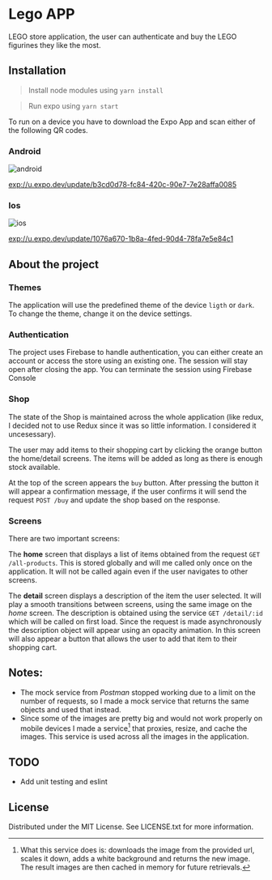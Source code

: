 # Lego APP
LEGO store application, the user can authenticate and buy the LEGO figurines they like the most.

## Installation

> Install node modules using `yarn install`

> Run expo using `yarn start`

To run on a device you have to download the Expo App and scan either of the following QR codes.

### Android
![android](https://qr.expo.dev/eas-update?updateId=b3cd0d78-fc84-420c-90e7-7e28affa0085&appScheme=exp&host=u.expo.dev)

[exp://u.expo.dev/update/b3cd0d78-fc84-420c-90e7-7e28affa0085](exp://u.expo.dev/update/b3cd0d78-fc84-420c-90e7-7e28affa0085)

### Ios
![ios](https://qr.expo.dev/eas-update?updateId=1076a670-1b8a-4fed-90d4-78fa7e5e84c1&appScheme=exp&host=u.expo.dev)

[exp://u.expo.dev/update/1076a670-1b8a-4fed-90d4-78fa7e5e84c1](exp://u.expo.dev/update/1076a670-1b8a-4fed-90d4-78fa7e5e84c1)

## About the project

### Themes
The application will use the predefined theme of the device `ligth` or `dark`. To change the theme, change it on the device settings.

### Authentication
The project uses Firebase to handle authentication, you can either create an account or access the store using an existing one. The session will stay open after closing the app. You can terminate the session using Firebase Console

### Shop
The state of the Shop is maintained across the whole application (like redux, I decided not to use Redux since it was so little information. I considered it uncesessary).

The user may add items to their shopping cart by clicking the orange button the home/detail screens. The items will be added as long as there is enough stock available.

At the top of the screen appears the `buy` button. After pressing the button it will appear a confirmation message, if the user confirms it will send the request `POST /buy` and update the shop based on the response.

### Screens

There are two important screens: 

The **home** screen that displays a list of items obtained from the request `GET /all-products`. This is stored globally and will me called only once on the application. It will not be called again even if the user navigates to other screens. 

The **detail** screen displays a description of the item the user selected. It will play a smooth transitions between screens, using the same image on the *home* screen. The description is obtained using the service `GET /detail/:id` which will be called on first load. Since the request is made asynchronously the description object will appear using an opacity animation. In this screen will also appear a button that allows the user to add that item to their shopping cart.

## Notes:

- The mock service from *Postman* stopped working due to a limit on the number of requests, so I made a mock service that returns the same objects and used that instead.
- Since some of the images are pretty big and would not work properly on mobile devices I made a service[^1] that proxies, resize, and cache the images. This service is used across all the images in the application.

[^1]: What this service does is: downloads the image from the provided url, scales it down, adds a white background and returns the new image. The result images are then cached in memory for future retrievals.

## TODO
- Add unit testing and eslint

## License
Distributed under the MIT License. See LICENSE.txt for more information.